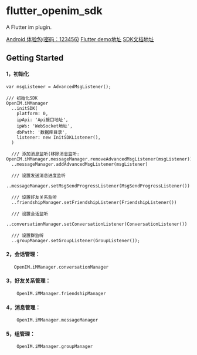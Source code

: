 # flutter_openim_sdk

A Flutter im plugin.

[Android 体验包(密码：123456)](超链接地址 "https://www.pgyer.com/openim")
[Flutter demo地址](超链接地址 "https://github.com/hrxiang/OpenIMFlutterDemo.git")
[SDK文档地址](超链接地址 "http://open-im.io:4999")

## Getting Started

#### 1，初始化 
  
    var msgListener = AdvancedMsgListener();
    
    /// 初始化SDK
    OpenIM.iMManager
      ..initSDK(
        platform: 0,
        ipApi: 'Api接口地址',
        ipWs: 'WebSocket地址',
        dbPath: '数据库目录',
        listener: new InitSDKListener(),
      )

      /// 添加消息监听(移除消息监听: OpenIM.iMManager.messageManager.removeAdvancedMsgListener(msgListener))
      ..messageManager.addAdvancedMsgListener(msgListener)

      /// 设置发送消息进度监听
      ..messageManager.setMsgSendProgressListener(MsgSendProgressListener())

      /// 设置好友关系监听
      ..friendshipManager.setFriendshipListener(FriendshipListener())

      /// 设置会话监听
      ..conversationManager.setConversationListener(ConversationListener())

      /// 设置群监听
      ..groupManager.setGroupListener(GroupListener());
      
#### 2，会话管理：      
       OpenIM.iMManager.conversationManager

#### 3，好友关系管理：  
        OpenIM.iMManager.friendshipManager

#### 4，消息管理：     
        OpenIM.iMManager.messageManager
        
#### 5，组管理：      
        OpenIM.iMManager.groupManager
